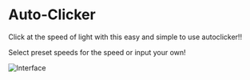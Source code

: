 # Auto-Clicker
Click at the speed of light with this easy and simple to use autoclicker!!

Select preset speeds for the speed or input your own!

![Interface](https://i.imgur.com/zv7iDon.png)
